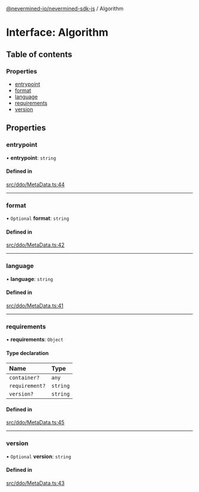 [@nevermined-io/nevermined-sdk-js](../code-reference.md) / Algorithm

# Interface: Algorithm

## Table of contents

### Properties

- [entrypoint](Algorithm.md#entrypoint)
- [format](Algorithm.md#format)
- [language](Algorithm.md#language)
- [requirements](Algorithm.md#requirements)
- [version](Algorithm.md#version)

## Properties

### entrypoint

• **entrypoint**: `string`

#### Defined in

[src/ddo/MetaData.ts:44](https://github.com/nevermined-io/sdk-js/blob/3db3d52/src/ddo/MetaData.ts#L44)

___

### format

• `Optional` **format**: `string`

#### Defined in

[src/ddo/MetaData.ts:42](https://github.com/nevermined-io/sdk-js/blob/3db3d52/src/ddo/MetaData.ts#L42)

___

### language

• **language**: `string`

#### Defined in

[src/ddo/MetaData.ts:41](https://github.com/nevermined-io/sdk-js/blob/3db3d52/src/ddo/MetaData.ts#L41)

___

### requirements

• **requirements**: `Object`

#### Type declaration

| Name | Type |
| :------ | :------ |
| `container?` | `any` |
| `requirement?` | `string` |
| `version?` | `string` |

#### Defined in

[src/ddo/MetaData.ts:45](https://github.com/nevermined-io/sdk-js/blob/3db3d52/src/ddo/MetaData.ts#L45)

___

### version

• `Optional` **version**: `string`

#### Defined in

[src/ddo/MetaData.ts:43](https://github.com/nevermined-io/sdk-js/blob/3db3d52/src/ddo/MetaData.ts#L43)
